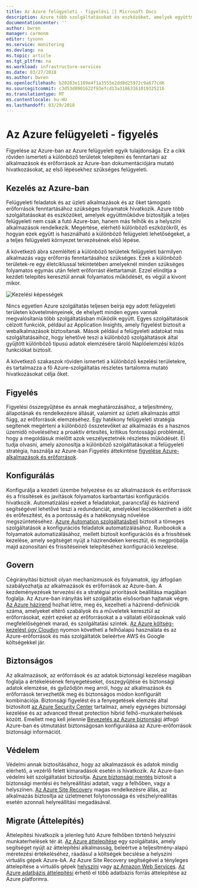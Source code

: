 ```yaml
---
title: Az Azure felügyeleti - figyelési |} Microsoft Docs
description: Azure több szolgáltatásokat és eszközöket, amelyek együttműködve biztosítják a teljes felügyeleti nem csak a futó Azure-ban, hanem más felhők és a helyszíni alkalmazások rendelkezik.  Ez a cikk ismerteti magas szintű felügyeleti és hivatkozások olyan témakörökre mutatnak a különböző területek az Azure-eszközök a felhőalapú alkalmazások és erőforrások kezelésére.
documentationcenter: ''
author: bwren
manager: carmonm
editor: tysonn
ms.service: monitoring
ms.devlang: na
ms.topic: article
ms.tgt_pltfrm: na
ms.workload: infrastructure-services
ms.date: 03/27/2018
ms.author: bwren
ms.openlocfilehash: b20283e1189e4f1a3555e2dd8d25972c9a677cd6
ms.sourcegitcommit: c3d53d8901622f93efcd13a31863161019325216
ms.translationtype: MT
ms.contentlocale: hu-HU
ms.lasthandoff: 03/29/2018
---
```

# <a name="azure-management---monitoring"></a>Az Azure felügyeleti - figyelés

Figyelése az Azure-ban az Azure felügyeleti egyik tulajdonsága.  Ez a cikk röviden ismerteti a különböző területek telepíteni és fenntartani az alkalmazások és erőforrások az Azure-ban dokumentációjára mutató hivatkozásokat, az első lépésekhez szükséges felügyeleti.

## <a name="management-in-azure"></a>Kezelés az Azure-ban

Felügyeleti feladatok és az üzleti alkalmazások és az őket támogató erőforrások fenntartásához szükséges folyamatok hivatkozik.  Azure több szolgáltatásokat és eszközöket, amelyek együttműködve biztosítják a teljes felügyeleti nem csak a futó Azure-ban, hanem más felhők és a helyszíni alkalmazások rendelkezik.  Megértése, elérhető különböző eszközökről, és hogyan ezek együtt is használható a különböző felügyeleti lehetőségeket, a a teljes felügyeleti környezet tervezésének első lépése.

A következő ábra szemlélteti a különböző területek felügyeleti bármilyen alkalmazás vagy erőforrás fenntartásához szükséges.  Ezek a különböző területek-re egy életciklussal tekintetében amelyeknél minden szükséges folyamatos egymás után felett erőforrást élettartamát.  Ezzel elindítja a kezdeti telepítés keresztül annak folyamatos működését, és végül a kivont mikor.

![Kezelési képességek](media/management-overview/management-capabilities.png)


Nincs egyetlen Azure szolgáltatás teljesen beírja egy adott felügyeleti területen követelményeinek, de ehelyett minden egyes vannak megvalósítania több szolgáltatásban működik együtt.  Egyes szolgáltatások célzott funkciók, például az Application Insights, amely figyelést biztosít a webalkalmazások biztosítanak.  Mások például a felügyeleti adatokat más szolgáltatásaihoz, hogy lehetővé teszi a különböző szolgáltatások által gyűjtött különböző típusú adatok elemzésére tároló Naplóelemzési közös funkciókat biztosít.  

A következő szakaszok röviden ismerteti a különböző kezelési területekre, és tartalmazza a fő Azure-szolgáltatás részletes tartalomra mutató hivatkozásokat célja őket.

## <a name="monitor"></a>Figyelés
Figyelési összegyűjtése és annak meghatározásához, a teljesítmény, állapotának és rendelkezésre állását, valamint az üzleti alkalmazás attól függ, az erőforrások elemzéséhez. Egy hatékony felügyeleti stratégia segítenek megérteni a különböző összetevőket az alkalmazás és a hasznos üzemidő növeléséhez a proaktív értesítés, kritikus fontosságú problémáit, hogy a megoldásuk mielőtt azok veszélyeztetnék részletes működését.  El tudja olvasni, amely azonosítja a különböző szolgáltatásokat a felügyeleti stratégia, használja az Azure-ban Figyelés áttekintése [figyelése Azure-alkalmazások és erőforrások](monitoring-overview.md).


## <a name="configure"></a>Konfigurálás
Konfigurálja a kezdeti üzembe helyezése és az alkalmazások és erőforrások és a frissítések és javítások folyamatos karbantartási konfigurációs hivatkozik.  Automatizálási ezeket a feladatokat, parancsfájl és házirend segítségével lehetővé teszi a redundanciát, amelyekkel lecsökkentheti a időt és erőfeszítést, és a pontosság és a hatékonyság növelése megszüntetéséhez.  [Azure Automation szolgáltatásbeli](..\automation\automation-intro.md) biztosít a tömeges szolgáltatások a konfigurációs feladatok automatizálásához.  Runbookok a folyamatok automatizálásához, mellett biztosít konfigurációs és a frissítések kezelése, amely segítséget nyújt a házirendeken keresztül, és megpróbálja majd azonosítani és frissítéseinek telepítéséhez konfiguráció kezelése.

## <a name="govern"></a>Govern
Cégirányítási biztosít olyan mechanizmusok és folyamatok, így átfogóan szabályozhatja az alkalmazások és erőforrások az Azure-ban.  A kezdeményezések tervezési és a stratégiai prioritások beállítása magában foglalja.  Az Azure-ban irányítás két szolgáltatás elsősorban hajtanak végre.  [Az Azure házirend](../azure-policy/azure-policy-introduction.md) hozhat létre, meg és, kezelheti a házirend-definíciók száma, amelyeket eltérő szabályok és a műveletek keresztül az erőforrásokat, ezért ezeket az erőforrásokat a a vállalati előírásoknak való megfelelőségének marad, és szolgáltatási szintek. [Az Azure költség-kezelést úgy Cloudyn](../cost-management/overview.md) nyomon követheti a felhőalapú használata és az Azure-erőforrások és más szolgáltatók beleértve AWS és Google költségekkel jár.

## <a name="secure"></a>Biztonságos
Az alkalmazások, az erőforrások és az adatok biztonsági kezelése magában foglalja a értékelésének fenyegetéseket, összegyűjtése és biztonsági adatok elemzése, és győződjön meg arról, hogy az alkalmazások és erőforrások tervezhetők meg és biztonságos módon konfigurált kombinációja.  Biztonsági figyelést és a fenyegetések elemzés által biztosított [az Azure Security Center](../security-center/security-center-intro.md) tartalmaz, amely egységes biztonsági kezelése és az advanced threat protection hibrid felhő-munkaterhelések között.  Emellett meg kell jelennie [Bevezetés az Azure biztonsági](../security/azure-security.md) átfogó Azure-ban és útmutatást biztonságosan konfigurálása az Azure-erőforrások biztonsági információt.


## <a name="protect"></a>Védelem
Védelmi annak biztosításához, hogy az alkalmazások és adatok mindig elérhető, a vezérlő felett kimaradások esetén is hivatkozik.  Az Azure-ban védelmi két szolgáltatást biztosítja.  [Azure biztonsági mentés](../backup/backup-introduction-to-azure-backup.md) biztosít a biztonsági mentési és helyreállítási adatait, vagy a felhőben, vagy a helyszínen.    [Az Azure Site Recovery](../site-recovery/site-recovery-overview.md) magas rendelkezésre állás, az alkalmazás biztosítja az üzletmenet folytonossága és vészhelyreállítás esetén azonnali helyreállítási megadásával.

## <a name="migrate"></a>Migrate (Áttelepítés) 
Áttelepítési hivatkozik a jelenleg futó Azure felhőben történő helyszíni munkaterhelések tér át.  [Az Azure áttelepítése](../migrate/migrate-overview.md) egy szolgáltatás, amely segítséget nyújt az áttelepítési alkalmasság, beleértve a teljesítmény-alapú méretezési értékeléséhez, ráadásul a költségek becslése a helyszíni virtuális gépek Azure-bA.  Az Azure Site Recovery segítségével a tényleges áttelepítése a virtuális gépek [helyszíni](../site-recovery/migrate-tutorial-on-premises-azure.md) vagy [az Amazon Web Services](../site-recovery/migrate-tutorial-aws-azure.md).  [Az Azure adatbázis áttelepítési](../dms/dms-overview.md) érhető el több adatbázis forrás áttelepítése az Azure platformra.